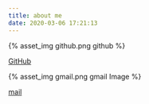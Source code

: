 ```yaml
---
title: about me
date: 2020-03-06 17:21:13
---
```


{% asset_img github.png github %}

[GitHub](https://github.com/Starrynightzyq)

{% asset_img gmail.png gmail Image %}

[mail](mailto:starrynightzyq@gmail.com)

